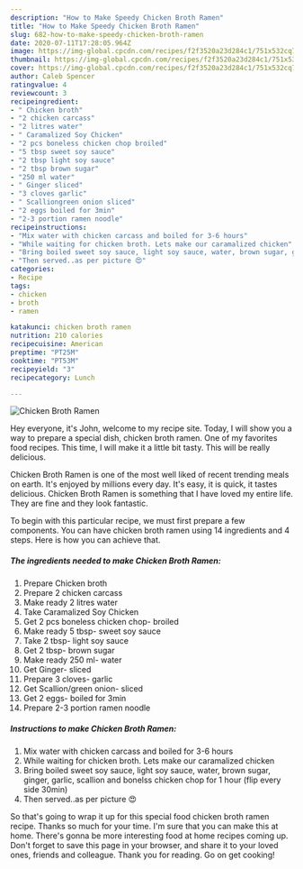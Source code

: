 ```yaml
---
description: "How to Make Speedy Chicken Broth Ramen"
title: "How to Make Speedy Chicken Broth Ramen"
slug: 682-how-to-make-speedy-chicken-broth-ramen
date: 2020-07-11T17:28:05.964Z
image: https://img-global.cpcdn.com/recipes/f2f3520a23d284c1/751x532cq70/chicken-broth-ramen-recipe-main-photo.jpg
thumbnail: https://img-global.cpcdn.com/recipes/f2f3520a23d284c1/751x532cq70/chicken-broth-ramen-recipe-main-photo.jpg
cover: https://img-global.cpcdn.com/recipes/f2f3520a23d284c1/751x532cq70/chicken-broth-ramen-recipe-main-photo.jpg
author: Caleb Spencer
ratingvalue: 4
reviewcount: 3
recipeingredient:
- " Chicken broth"
- "2 chicken carcass"
- "2 litres water"
- " Caramalized Soy Chicken"
- "2 pcs boneless chicken chop broiled"
- "5 tbsp sweet soy sauce"
- "2 tbsp light soy sauce"
- "2 tbsp brown sugar"
- "250 ml water"
- " Ginger sliced"
- "3 cloves garlic"
- " Scalliongreen onion sliced"
- "2 eggs boiled for 3min"
- "2-3 portion ramen noodle"
recipeinstructions:
- "Mix water with chicken carcass and boiled for 3-6 hours"
- "While waiting for chicken broth. Lets make our caramalized chicken"
- "Bring boiled sweet soy sauce, light soy sauce, water, brown sugar, ginger, garlic, scallion and bonelss chicken chop for 1 hour (flip every side 30min)"
- "Then served..as per picture 😍"
categories:
- Recipe
tags:
- chicken
- broth
- ramen

katakunci: chicken broth ramen 
nutrition: 210 calories
recipecuisine: American
preptime: "PT25M"
cooktime: "PT53M"
recipeyield: "3"
recipecategory: Lunch

---
```



![Chicken Broth Ramen](https://img-global.cpcdn.com/recipes/f2f3520a23d284c1/751x532cq70/chicken-broth-ramen-recipe-main-photo.jpg)

Hey everyone, it's John, welcome to my recipe site. Today, I will show you a way to prepare a special dish, chicken broth ramen. One of my favorites food recipes. This time, I will make it a little bit tasty. This will be really delicious.

Chicken Broth Ramen is one of the most well liked of recent trending meals on earth. It's enjoyed by millions every day. It's easy, it is quick, it tastes delicious. Chicken Broth Ramen is something that I have loved my entire life. They are fine and they look fantastic.




To begin with this particular recipe, we must first prepare a few components. You can have chicken broth ramen using 14 ingredients and 4 steps. Here is how you can achieve that.

<!--inarticleads1-->

##### The ingredients needed to make Chicken Broth Ramen:

1. Prepare  Chicken broth
1. Prepare 2 chicken carcass
1. Make ready 2 litres water
1. Take  Caramalized Soy Chicken
1. Get 2 pcs boneless chicken chop- broiled
1. Make ready 5 tbsp- sweet soy sauce
1. Take 2 tbsp- light soy sauce
1. Get 2 tbsp- brown sugar
1. Make ready 250 ml- water
1. Get  Ginger- sliced
1. Prepare 3 cloves- garlic
1. Get  Scallion/green onion- sliced
1. Get 2 eggs- boiled for 3min
1. Prepare 2-3 portion ramen noodle




<!--inarticleads2-->

##### Instructions to make Chicken Broth Ramen:

1. Mix water with chicken carcass and boiled for 3-6 hours
1. While waiting for chicken broth. Lets make our caramalized chicken
1. Bring boiled sweet soy sauce, light soy sauce, water, brown sugar, ginger, garlic, scallion and bonelss chicken chop for 1 hour (flip every side 30min)
1. Then served..as per picture 😍




So that's going to wrap it up for this special food chicken broth ramen recipe. Thanks so much for your time. I'm sure that you can make this at home. There's gonna be more interesting food at home recipes coming up. Don't forget to save this page in your browser, and share it to your loved ones, friends and colleague. Thank you for reading. Go on get cooking!
